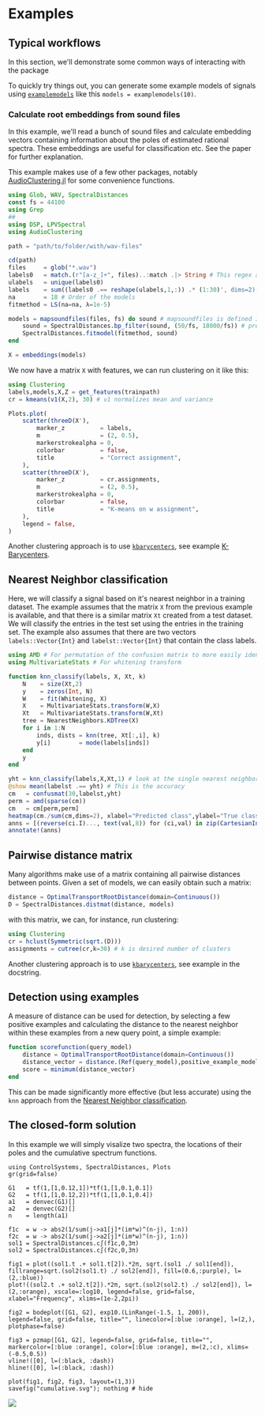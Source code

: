 # Examples


## Typical workflows
In this section, we'll demonstrate some common ways of interacting with the package

To quickly try things out, you can generate some example models of signals using [`examplemodels`](@ref) like this `models = examplemodels(10)`.

### Calculate root embeddings from sound files
In this example, we'll read a bunch of sound files and calculate embedding vectors containing information about the poles of estimated rational spectra. These embeddings are useful for classification etc. See the paper for further explanation.

This example makes use of a few other packages, notably [AudioClustering.jl](https://github.com/baggepinnen/AudioClustering.jl) for some convenience functions.
```julia
using Glob, WAV, SpectralDistances
const fs = 44100
using Grep
##
using DSP, LPVSpectral
using AudioClustering

path = "path/to/folder/with/wav-files"

cd(path)
files     = glob("*.wav")
labels0   = match.(r"[a-z_]+", files)..:match .|> String # This regex assumes that the files are named in a certain way, you may adopt as needed, or load the labels separately.
ulabels   = unique(labels0)
labels    = sum((labels0 .== reshape(ulabels,1,:)) .* (1:30)', dims=2)[:]
na        = 18 # Order of the models
fitmethod = LS(na=na, λ=1e-5)

models = mapsoundfiles(files, fs) do sound # mapsoundfiles is defined in AudioClustering
    sound = SpectralDistances.bp_filter(sound, (50/fs, 18000/fs)) # prefiltering is a good idea
    SpectralDistances.fitmodel(fitmethod, sound)
end

X = embeddings(models)
```
We now have a matrix `X` with features, we can run clustering on it like this:
```julia
using Clustering
labels,models,X,Z = get_features(trainpath)
cr = kmeans(v1(X,2), 30) # v1 normalizes mean and variance

Plots.plot(
    scatter(threeD(X'),
        marker_z          = labels,
        m                 = (2, 0.5),
        markerstrokealpha = 0,
        colorbar          = false,
        title             = "Correct assignment",
    ),
    scatter(threeD(X'),
        marker_z          = cr.assignments,
        m                 = (2, 0.5),
        markerstrokealpha = 0,
        colorbar          = false,
        title             = "K-means on w assignment",
    ),
    legend = false,
)
```
Another clustering approach is to use [`kbarycenters`](@ref), see example [K-Barycenters](@ref).


## Nearest Neighbor classification
Here, we will classify a signal based on it's nearest neighbor in a training dataset. The example assumes that the matrix `X` from the previous example is available, and that there is a similar matrix `Xt` created from a test dataset. We will classify the entries in the test set using the entries in the training set. The example also assumes that there are two vectors `labels::Vector{Int}` and `labelst::Vector{Int}` that contain the class labels.
```julia
using AMD # For permutation of the confusion matrix to more easily identity similar classes.
using MultivariateStats # For whitening transform

function knn_classify(labels, X, Xt, k)
    N    = size(Xt,2)
    y    = zeros(Int, N)
    W    = fit(Whitening, X)
    X    = MultivariateStats.transform(W,X)
    Xt   = MultivariateStats.transform(W,Xt)
    tree = NearestNeighbors.KDTree(X)
    for i in 1:N
        inds, dists = knn(tree, Xt[:,i], k)
        y[i]        = mode(labels[inds])
    end
    y
end

yht = knn_classify(labels,X,Xt,1) # look at the single nearest neighbor
@show mean(labelst .== yht) # This is the accuracy
cm   = confusmat(30,labelst,yht)
perm = amd(sparse(cm))
cm   = cm[perm,perm]
heatmap(cm./sum(cm,dims=2), xlabel="Predicted class",ylabel="True class", title="Confusion Matrix for Test Data")
anns = [(reverse(ci.I)..., text(val,8)) for (ci,val) in zip(CartesianIndices(cm)[:], vec(cm))]
annotate!(anns)
```

## Pairwise distance matrix
Many algorithms make use of a matrix containing all pairwise distances between points. Given a set of models, we can easily obtain such a matrix:
```julia
distance = OptimalTransportRootDistance(domain=Continuous())
D = SpectralDistances.distmat(distance, models)
```
with this matrix, we can, for instance, run clustering:
```julia
using Clustering
cr = hclust(Symmetric(sqrt.(D)))
assignments = cutree(cr,k=30) # k is desired number of clusters
```
Another clustering approach is to use [`kbarycenters`](@ref), see example in the docstring.


## Detection using examples
A measure of distance can be used for detection, by selecting a few positive examples and calculating the distance to the nearest neighbor within these examples from a new query point, a simple example:

```julia
function scorefunction(query_model)
    distance = OptimalTransportRootDistance(domain=Continuous())
    distance_vector = distance.(Ref(query_model),positive_example_models)
    score = minimum(distance_vector)
end
```
This can be made significantly more effective (but less accurate) using the `knn` approach from the [Nearest Neighbor classification](@ref).


## The closed-form solution
In this example we will simply visalize two spectra, the locations of their poles and the cumulative spectrum functions.
```@example
using ControlSystems, SpectralDistances, Plots
gr(grid=false)

G1   = tf(1,[1,0.12,1])*tf(1,[1,0.1,0.1])
G2   = tf(1,[1,0.12,2])*tf(1,[1,0.1,0.4])
a1   = denvec(G1)[]
a2   = denvec(G2)[]
n    = length(a1)

f1c  = w -> abs2(1/sum(j->a1[j]*(im*w)^(n-j), 1:n))
f2c  = w -> abs2(1/sum(j->a2[j]*(im*w)^(n-j), 1:n))
sol1 = SpectralDistances.c∫(f1c,0,3π)
sol2 = SpectralDistances.c∫(f2c,0,3π)

fig1 = plot((sol1.t .+ sol1.t[2]).*2π, sqrt.(sol1 ./ sol1[end]), fillrange=sqrt.(sol2(sol1.t) ./ sol2[end]), fill=(0.6,:purple), l=(2,:blue))
plot!((sol2.t .+ sol2.t[2]).*2π, sqrt.(sol2(sol2.t) ./ sol2[end]), l=(2,:orange), xscale=:log10, legend=false, grid=false, xlabel="Frequency", xlims=(1e-2,2pi))

fig2 = bodeplot([G1, G2], exp10.(LinRange(-1.5, 1, 200)), legend=false, grid=false, title="", linecolor=[:blue :orange], l=(2,), plotphase=false)

fig3 = pzmap([G1, G2], legend=false, grid=false, title="", markercolor=[:blue :orange], color=[:blue :orange], m=(2,:c), xlims=(-0.5,0.5))
vline!([0], l=(:black, :dash))
hline!([0], l=(:black, :dash))

plot(fig1, fig2, fig3, layout=(1,3))
savefig("cumulative.svg"); nothing # hide
```

![](cumulative.svg)
